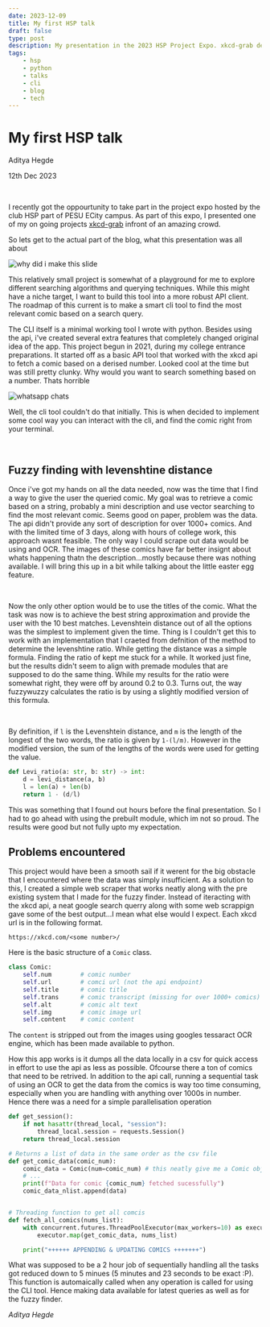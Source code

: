 ```yaml
---
date: 2023-12-09
title: My first HSP talk
draft: false
type: post
description: My presentation in the 2023 HSP Project Expo. xkcd-grab demonstration, fuzzy searchinig, web scraping and more.
tags:
    - hsp
    - python
    - talks
    - cli
    - blog
    - tech
---
```


# My first HSP talk

Aditya Hegde

12th Dec 2023

<br/>

I recently got the oppourtunity to take part in the project expo hosted by the club HSP part of PESU ECity campus. As part of this expo, I presented one of my on going projects [xkcd-grab](http://github.com/bwaklog/xkcd-grab) infront of an amazing crowd.

So lets get to the actual part of the blog, what this presentation was all about

![why did i make this slide](https://i.imgur.com/j4xVBvR.jpg)

This relatively small project is somewhat of a playground for me to explore different searching algorithms and querying techniques. While this might have a niche target, I want to build this tool into a more robust API client. The roadmap of this current is to make a smart cli tool to find the most relevant comic based on a search query.

The CLI itself is a minimal working tool I wrote with python. Besides using the api, i've created several extra features that completely changed original idea of the app. This project begun in 2021, during my college entrance preparations. It started off as a basic API tool that worked with the xkcd api to fetch a comic based on a derised number. Looked cool at the time but was still pretty clunky. Why would you want to search something based on a number. Thats horrible

![whatsapp chats](https://i.imgur.com/Gzhcsps.jpg)

Well, the cli tool couldn't do that initially. This is when decided to implement some cool way you can interact with the cli, and find the comic right from your terminal.

<br/>

## Fuzzy finding with levenshtine distance

Once i've got my hands on all the data needed, now was the time that I find a way to give the user the queried comic. My goal was to retrieve a comic based on a string, probably a mini description and use vector searching to find the most relevant comic. Seems good on paper, problem was the data. The api didn't provide any sort of description for over 1000+ comics. And with the limited time of 3 days, along with hours of college work, this approach wasnt feasible. The only way I could scrape out data would be using and OCR. The images of these comics have far better insignt about whats happening thatn the description...mostly because there was nothing available. I will bring this up in a bit while talking about the little easter egg feature.

<br/>

Now the only other option would be to use the titles of the comic. What the task was now is to achieve the best string approximation and provide the user with the 10 best matches. Levenshtein distance out of all the options was the simplest to implement given the time. Thing is I couldn't get this to work with an implementation that I craeted from defnition of the method to determine the levenshtine ratio. While getting the distance was a simple formula. Finding the ratio of kept me stuck for a while. It worked just fine, but the results didn't seem to align with premade modules that are supposed to do the same thing. While my results for the ratio were somewhat right, they were off by around 0.2 to 0.3. Turns out, the way fuzzywuzzy calculates the ratio is by using a slightly modified version of this formula. 

<br/>

By definition, if `l` is the Levenshtein distance, and `m` is the length of the longest of the two words, the ratio is given by `1-(l/m)`. However in the modified version, the sum of the lengths of the words were used for getting the value.  

```python
def Levi_ratio(a: str, b: str) -> int:
    d = levi_distance(a, b)
    l = len(a) + len(b)
    return 1 - (d/l)
```

This was something that I found out hours before the final presentation. So I had to go ahead with using the prebuilt module, which im not so proud. The results were good but not fully upto my expectation.

## Problems encountered

This project would have been a smooth sail if it werent for the big obstacle that I encountered where the data was simply insufficient. As a solution to this, I created a simple web scraper that works neatly along with the pre existing system that I made for the fuzzy finder. Instead of iteracting with the xkcd api, a neat google search querry along with some web scrappign gave some of the best output...I mean what else would I expect. Each xkcd url is in the following format.

```text
https://xkcd.com/<some number>/
```

Here is the basic structure of a `Comic` class.

```python
class Comic:
    self.num        # comic number
    self.url        # comci url (not the api endpoint)
    self.title      # comic title
    self.trans      # comic transcript (missing for over 1000+ comics)
    self.alt        # comic alt text
    self.img        # comic image url
    self.content    # comic content
```

The `content` is stripped out from the images using googles tessaract OCR engine, which has been made available to python.

How this app works is it dumps all the data locally in a csv for quick access in effort to use the api as less as possible. Ofcourse there a ton of comics that need to be retrived. In addition to the api call, running a sequential task of using an OCR to get the data from the comics is way too time consuming, especially when you are handling with anything over 1000s in number. Hence there was a need for a simple parallelisation operation

```python
def get_session():
    if not hasattr(thread_local, "session"):
        thread_local.session = requests.Session()
    return thread_local.session

# Returns a list of data in the same order as the csv file
def get_comic_data(comic_num):
    comic_data = Comic(num=comic_num) # this neatly give me a Comic object that i can handle
    # ...
    print(f"Data for comic {comic_num} fetched sucessfully")
    comic_data_nlist.append(data)


# Threading function to get all comcis
def fetch_all_comics(nums_list):
    with concurrent.futures.ThreadPoolExecutor(max_workers=10) as executor:
        executor.map(get_comic_data, nums_list)

    print("++++++ APPENDING & UPDATING COMICS +++++++")
```

What was supposed to be a 2 hour job of sequentially handling all the tasks got reduced down to 5 minues (5 minutes and 23 seconds to be exact :P). This function is automaically called when any operation is called for using the CLI tool. Hence making data available for latest queries as well as for the fuzzy finder. 

*Aditya Hegde*
